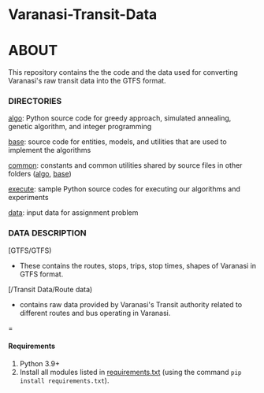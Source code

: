 # Varanasi-Transit-Data
# ABOUT

This repository contains the the code and the data used for converting Varanasi's raw transit data into the GTFS format.


### DIRECTORIES

[algo](algo): Python source code for greedy approach, simulated annealing, genetic algorithm, and integer programming

[base](base): source code for entities, models, and utilities that are used to implement the algorithms

[common](common): constants and common utilities shared by source files in other folders ([algo](algo), [base](base))

[execute](execute): sample Python source codes for executing our algorithms and experiments

[data](data): input data for assignment problem


### DATA DESCRIPTION

[GTFS/GTFS)
- These contains the routes, stops, trips,  stop times, shapes of Varanasi in GTFS format.
   


[/Transit Data/Route data)

- contains raw data provided by Varanasi's Transit authority related to different routes and bus operating in Varanasi.

=

#### Requirements
1. Python 3.9+
2. Install all modules listed in [requirements.txt](requirements.txt) (using the command ```pip install requirements.txt```).

